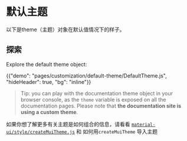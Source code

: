 # 默认主题

<p class="description">以下是theme（主题）对象在默认值情况下的样子。</p>

## 探索

Explore the default theme object:

{{"demo": "pages/customization/default-theme/DefaultTheme.js", "hideHeader": true, "bg": "inline"}}

> Tip: you can play with the documentation theme object in your browser console, as the `theme` variable is exposed on all the documentation pages. Please note that **the documentation site is using a custom theme**.

如果你想了解更多有关主题是如何组合的信息，请看看 [`material-ui/style/createMuiTheme.js`](https://github.com/Foso/material-ui/blob/master/packages/material-ui/src/styles/createMuiTheme.js) 和 如何用`createMuiTheme` 导入主题
